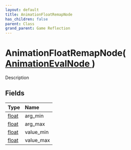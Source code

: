 ```yaml
---
layout: default
title: AnimationFloatRemapNode
has_children: false
parent: Class
grand_parent: Game Reflection
---
```

# AnimationFloatRemapNode( [ AnimationEvalNode ](/riftbreaker-wiki/docs/game-reflection/classes/animation_eval_node/) )
Description 

## Fields

| Type | Name |
|:----------|:--------------|
| [float](/riftbreaker-wiki/docs/game-reflection/components/float/) | arg_min |
| [float](/riftbreaker-wiki/docs/game-reflection/components/float/) | arg_max |
| [float](/riftbreaker-wiki/docs/game-reflection/components/float/) | value_min |
| [float](/riftbreaker-wiki/docs/game-reflection/components/float/) | value_max |

